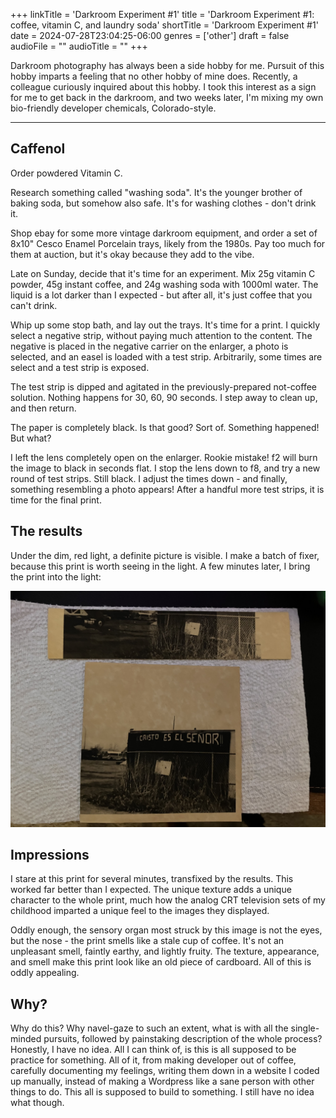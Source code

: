 +++
linkTitle = 'Darkroom Experiment #1'
title = 'Darkroom Experiment #1: coffee, vitamin C, and laundry soda'
shortTitle = 'Darkroom Experiment #1'
date = 2024-07-28T23:04:25-06:00
genres = ['other']
draft = false
audioFile = ""
audioTitle = ""
+++

Darkroom photography has always been a side hobby for me. Pursuit of this hobby imparts a feeling that no other hobby of mine does. Recently, a colleague curiously inquired about this hobby. I took this interest as a sign for me to get back in the darkroom, and two weeks later, I'm mixing my own bio-friendly developer chemicals, Colorado-style.

---

## Caffenol

Order powdered Vitamin C.

Research something called "washing soda". It's the younger brother of baking soda, but somehow also safe. It's for washing clothes - don't drink it.

Shop ebay for some more vintage darkroom equipment, and order a set of 8x10" Cesco Enamel Porcelain trays, likely from the 1980s. Pay too much for them at auction, but it's okay because they add to the vibe.

Late on Sunday, decide that it's time for an experiment. Mix 25g vitamin C powder, 45g instant coffee, and 24g washing soda with 1000ml water. The liquid is a lot darker than I expected - but after all, it's just coffee that you can't drink.

Whip up some stop bath, and lay out the trays. It's time for a print. I quickly select a negative strip, without paying much attention to the content. The negative is placed in the negative carrier on the enlarger, a photo is selected, and an easel is loaded with a test strip. Arbitrarily, some times are select and a test strip is exposed. 

The test strip is dipped and agitated in the previously-prepared not-coffee solution. Nothing happens for 30, 60, 90 seconds. I step away to clean up, and then return.

The paper is completely black. Is that good? Sort of. Something happened! But what?

I left the lens completely open on the enlarger. Rookie mistake! f2 will burn the image to black in seconds flat. I stop the lens down to f8, and try a new round of test strips. Still black. I adjust the times down - and finally, something resembling a photo appears! After a handful more test strips, it is time for the final print.

## The results

Under the dim, red light, a definite picture is visible. I make a batch of fixer, because this print is worth seeing in the light. A few minutes later, I bring the print into the light:

![Cristo es el señor](cristo-es-el-senor.jpg)

## Impressions

I stare at this print for several minutes, transfixed by the results. This worked far better than I expected. The unique texture adds a unique character to the whole print, much how the analog CRT television sets of my childhood imparted a unique feel to the images they displayed.

Oddly enough, the sensory organ most struck by this image is not the eyes, but the nose - the print smells like a stale cup of coffee. It's not an unpleasant smell, faintly earthy, and lightly fruity. The texture, appearance, and smell make this print look like an old piece of cardboard. All of this is oddly appealing.

## Why?

Why do this? Why navel-gaze to such an extent, what is with all the single-minded pursuits, followed by painstaking description of the whole process? Honestly, I have no idea. All I can think of, is this is all supposed to be practice for something. All of it, from making developer out of coffee, carefully documenting my feelings, writing them down in a website I coded up manually, instead of making a Wordpress like a sane person with other things to do. This all is supposed to build to something. I still have no idea what though.